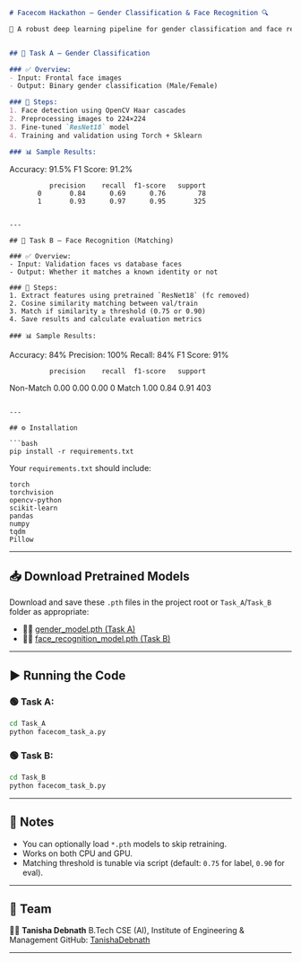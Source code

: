 

```markdown
# Facecom Hackathon – Gender Classification & Face Recognition 🔍

🚀 A robust deep learning pipeline for gender classification and face recognition under adverse visual conditions, using the FACECOM dataset.


## 🧠 Task A – Gender Classification

### ✅ Overview:
- Input: Frontal face images
- Output: Binary gender classification (Male/Female)

### 🔧 Steps:
1. Face detection using OpenCV Haar cascades
2. Preprocessing images to 224×224
3. Fine-tuned `ResNet18` model
4. Training and validation using Torch + Sklearn

### 📊 Sample Results:
```

Accuracy: 91.5%
F1 Score: 91.2%

```
          precision    recall  f1-score   support
       0       0.84      0.69      0.76        78
       1       0.93      0.97      0.95       325
```

```

---

## 🧠 Task B – Face Recognition (Matching)

### ✅ Overview:
- Input: Validation faces vs database faces
- Output: Whether it matches a known identity or not

### 🔧 Steps:
1. Extract features using pretrained `ResNet18` (fc removed)
2. Cosine similarity matching between val/train
3. Match if similarity ≥ threshold (0.75 or 0.90)
4. Save results and calculate evaluation metrics

### 📊 Sample Results:
```

Accuracy: 84%
Precision: 100%
Recall: 84%
F1 Score: 91%

```
          precision    recall  f1-score   support
```

Non-Match       0.00      0.00      0.00         0
Match       1.00      0.84      0.91       403

````

---

## ⚙️ Installation

```bash
pip install -r requirements.txt
````

Your `requirements.txt` should include:

```
torch
torchvision
opencv-python
scikit-learn
pandas
numpy
tqdm
Pillow
```

---
## 📥 Download Pretrained Models

Download and save these `.pth` files in the project root or `Task_A`/`Task_B` folder as appropriate:

- 🧑‍🦰 [gender_model.pth (Task A)](https://drive.google.com/file/d/1ChcBiq-dpOjkJcRyXu18S-uMxC8LpkXR/view?usp=sharing)
- 🧑‍🦱 [face_recognition_model.pth (Task B)](https://drive.google.com/file/d/1Xkwl3xrfl2MUC5zJWC9XZRfP3pOuwvBR/view?usp=sharing)

---

## ▶️ Running the Code

### 🟢 Task A:

```bash
cd Task_A
python facecom_task_a.py
```

### 🟢 Task B:

```bash
cd Task_B
python facecom_task_b.py
```

---

## 🧾 Notes

* You can optionally load `*.pth` models to skip retraining.
* Works on both CPU and GPU.
* Matching threshold is tunable via script (default: `0.75` for label, `0.90` for eval).

---

## 🙌 Team

👩‍💻 **Tanisha Debnath**
B.Tech CSE (AI), Institute of Engineering & Management
GitHub: [TanishaDebnath](https://github.com/TanishaDebnath)

---


